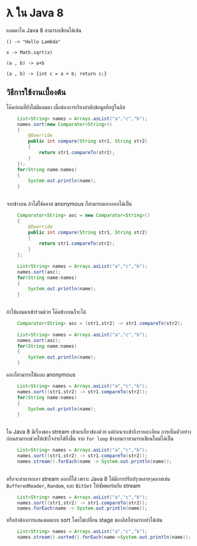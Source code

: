# λ ใน Java 8
แลมดาใน Java 8 สามารถเขียนได้เช่น 

`() -> "Hello Lambda"`

`x -> Math.sqrt(x)`

`(a , b) -> a+b`

`(a , b) -> {int c = a + b; return c;}`


##  วิธีการใช้งานเบื้องต้น
โค๊ดก่อนที่ยังไม่มีแลมดา เมื่อต้องการเรียงลำดับข้อมูลทีอยู่ในลิส
```java
	List<String> names = Arrays.asList("a","c","b");
	names.sort(new Comparator<String>()
	{
		@Override
		public int compare(String str1, String str2)
		{
			return str1.compareTo(str2);
		}
	});
	for(String name:names)
	{
		System.out.println(name);
	}
	
```

จากข้างบน ถ้าไม่ใช้คลาส anonymous ก็สามารถแยกออกได้เป็น

```java
	Comparator<String> asc = new Comparator<String>()
	{
		@Override
		public int compare(String str1, String str2)
		{
			return str1.compareTo(str2);
		}
	};
	
	List<String> names = Arrays.asList("a","c","b");
	names.sort(asc);
	for(String name:names)
	{
		System.out.println(name);
	}
	
```

ถ้าใช้แลมดาเข้าร่วมด้วย โค๊ดข้างบนก็จะได้

```java
	Comparator<String> asc = (str1,str2) -> str1.compareTo(str2);
			
	List<String> names = Arrays.asList("a","c","b");
	names.sort(asc);
	for(String name:names)
	{
		System.out.println(name);
	}

```

และก็สามารถใช้แบบ anonymous 

```java
	List<String> names = Arrays.asList("a","c","b");
	names.sort((str1,str2) -> str1.compareTo(str2));
	for(String name:names)
	{
		System.out.println(name);
	}
	
```

ใน Java 8 มีเรื่องของ stream เข้ามาเกี่ยวข้องด้วย แต่ก่อนจะเข้าถึงรายละเอียด การเห็นตัวอย่างก่อนสามารถช่วยให้เข้าใจง่ายได้ยิ่งขึ้น จาก `for loop` ข้างบนเราสามารถเขียนใหม่ได้เป็น

```java
	List<String> names = Arrays.asList("a","c","b");
	names.sort((str1,str2) -> str1.compareTo(str2));
	names.stream().forEach(name -> System.out.println(name));
	
```

หรือจะสามารถเอา stream ออกก็ได้ เพราะ Java 8 ได้มีการปรับปรุงหลายๆคลาสเช่น `BufferedReader`, `Random`, และ `BitSet` ให้ซัพพอร์ตกับ stream

```java
	List<String> names = Arrays.asList("a","c","b");
	names.sort((str1,str2) -> str1.compareTo(str2));
	names.forEach(name -> System.out.println(name));
```
หรือถ้าต้องการแสดงผลแบบ sort โดยไม่เปลี่ยน stage ของลิสก็สามารถทำได้เช่น

```java
	List<String> names = Arrays.asList("a","c","b");
	names.stream().sorted().forEach(name->System.out.println(name));	
```


